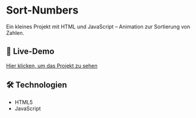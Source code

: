 # Sort-Numbers

Ein kleines Projekt mit HTML und JavaScript – Animation zur Sortierung von Zahlen.

## 🔗 Live-Demo  
[Hier klicken, um das Projekt zu sehen](https://derlangsamealex.github.io/Sort-Numbers/Sort%20Numbers)

## 🛠️ Technologien  
- HTML5  
- JavaScript
